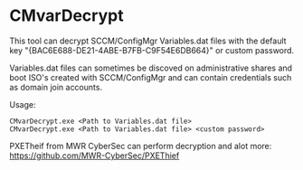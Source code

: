 # CMvarDecrypt

This tool can decrypt SCCM/ConfigMgr Variables.dat files with the default key "{BAC6E688-DE21-4ABE-B7FB-C9F54E6DB664}" or custom password.

Variables.dat files can sometimes be discoved on administrative shares and boot ISO's created with SCCM/ConfigMgr and can contain credentials such as domain join accounts.


Usage:
````
CMvarDecrypt.exe <Path to Variables.dat file>
CMvarDecrypt.exe <Path to Variables.dat file> <custom password>
````

PXETheif from MWR CyberSec can perform decryption and alot more:
https://github.com/MWR-CyberSec/PXEThief
